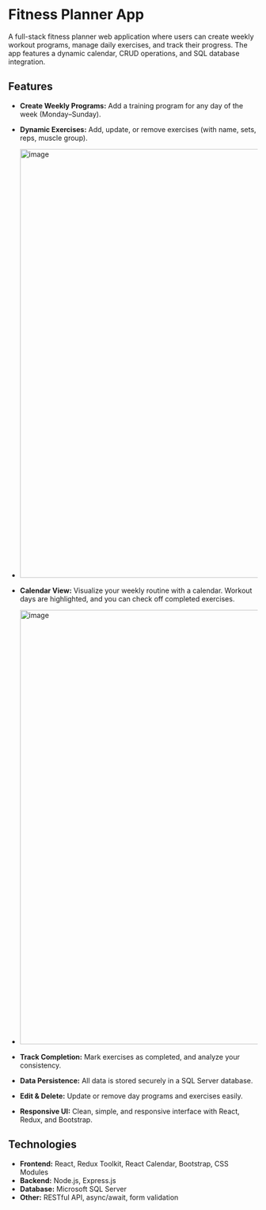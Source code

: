# Fitness Planner App

A full-stack fitness planner web application where users can create weekly workout programs, manage daily exercises, and track their progress. The app features a dynamic calendar, CRUD operations, and SQL database integration.

## Features

- **Create Weekly Programs:** Add a training program for any day of the week (Monday–Sunday).
- **Dynamic Exercises:** Add, update, or remove exercises (with name, sets, reps, muscle group).
- <img width="1919" height="867" alt="image" src="https://github.com/user-attachments/assets/432113ad-eacd-43e8-bc94-533ebe452fdb" />
- **Calendar View:** Visualize your weekly routine with a calendar. Workout days are highlighted, and you can check off completed exercises.
- <img width="1919" height="878" alt="image" src="https://github.com/user-attachments/assets/9567bbad-bcb9-486f-9646-f029888b76d1" />

- **Track Completion:** Mark exercises as completed, and analyze your consistency.
- **Data Persistence:** All data is stored securely in a SQL Server database.
- **Edit & Delete:** Update or remove day programs and exercises easily.
- **Responsive UI:** Clean, simple, and responsive interface with React, Redux, and Bootstrap.

## Technologies

- **Frontend:** React, Redux Toolkit, React Calendar, Bootstrap, CSS Modules
- **Backend:** Node.js, Express.js
- **Database:** Microsoft SQL Server
- **Other:** RESTful API, async/await, form validation


